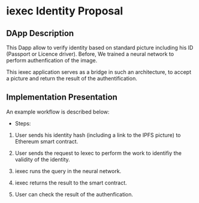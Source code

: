 # iexec Identity Proposal

## DApp Description

This Dapp allow to verify identity based on standard picture including his ID (Passport or Licence driver). Before, We trained a neural network to perform authenfication of the image.

This iexec application serves as a bridge in such an architecture, to accept a picture and return the result of the authentification.

## Implementation Presentation

An example workflow is described below:

* Steps:
1. User sends his identity hash (including a link to the IPFS picture) to Ethereum smart contract.

2. User sends the request to Iexec to perform the work to identifiy the validity of the identity.

3. iexec runs the query in the neural network.

4. iexec returns the result to the smart contract.

6. User can check the result of the authenfication.
